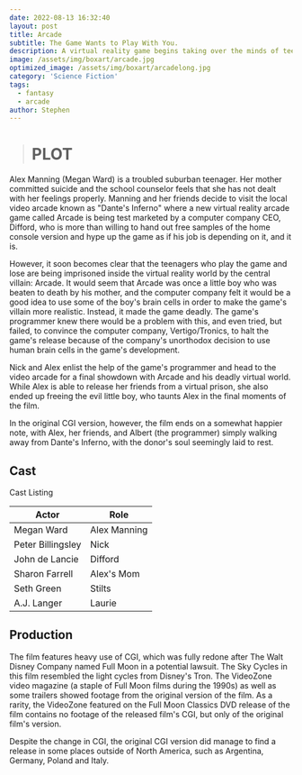 ```yaml
---
date: 2022-08-13 16:32:40
layout: post
title: Arcade
subtitle: The Game Wants to Play With You.
description: A virtual reality game begins taking over the minds of teenagers.
image: /assets/img/boxart/arcade.jpg
optimized_image: /assets/img/boxart/arcadelong.jpg
category: 'Science Fiction'
tags:
  - fantasy
  - arcade
author: Stephen
---
```

> # PLOT

Alex Manning (Megan Ward) is a troubled suburban teenager. Her mother committed suicide and the school counselor feels that she has not dealt with her feelings properly. Manning and her friends decide to visit the local video arcade known as "Dante's Inferno" where a new virtual reality arcade game called Arcade is being test marketed by a computer company CEO, Difford, who is more than willing to hand out free samples of the home console version and hype up the game as if his job is depending on it, and it is.

However, it soon becomes clear that the teenagers who play the game and lose are being imprisoned inside the virtual reality world by the central villain: Arcade. It would seem that Arcade was once a little boy who was beaten to death by his mother, and the computer company felt it would be a good idea to use some of the boy's brain cells in order to make the game's villain more realistic. Instead, it made the game deadly. The game's programmer knew there would be a problem with this, and even tried, but failed, to convince the computer company, Vertigo/Tronics, to halt the game's release because of the company's unorthodox decision to use human brain cells in the game's development.

Nick and Alex enlist the help of the game's programmer and head to the video arcade for a final showdown with Arcade and his deadly virtual world. While Alex is able to release her friends from a virtual prison, she also ended up freeing the evil little boy, who taunts Alex in the final moments of the film.

In the original CGI version, however, the film ends on a somewhat happier note, with Alex, her friends, and Albert (the programmer) simply walking away from Dante's Inferno, with the donor's soul seemingly laid to rest. 



## Cast

Cast Listing

<table>
  <thead>
    <tr>
      <th>Actor</th>
      <th>Role</th>
    </tr>
  </thead>
  <tbody>
    <tr>
      <td>Megan Ward</td>
      <td>Alex Manning</td>
    </tr>
    <tr>
      <td>Peter Billingsley</td>
      <td>Nick</td>
    </tr>
    <tr>
      <td>John de Lancie</td>
      <td>Difford</td>
    </tr>
    <tr>
      <td>Sharon Farrell</td>
      <td>Alex's Mom</td>
    </tr>
    <tr>
      <td>Seth Green</td>
      <td>Stilts</td>
    </tr>
    <tr>
      <td>A.J. Langer</td>
      <td>Laurie</td>
    </tr>
  </tbody>
</table>

## Production

The film features heavy use of CGI, which was fully redone after The Walt Disney Company named Full Moon in a potential lawsuit. The Sky Cycles in this film resembled the light cycles from Disney's Tron. The VideoZone video magazine (a staple of Full Moon films during the 1990s) as well as some trailers showed footage from the original version of the film. As a rarity, the VideoZone featured on the Full Moon Classics DVD release of the film contains no footage of the released film's CGI, but only of the original film's version.

Despite the change in CGI, the original CGI version did manage to find a release in some places outside of North America, such as Argentina, Germany, Poland and Italy.









